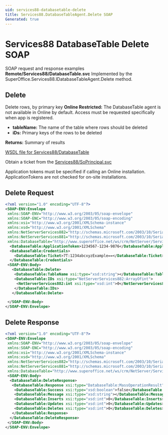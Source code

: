 ```yaml
---
uid: services88-databasetable-delete
title: Services88.DatabaseTableAgent.Delete SOAP
Generated: true
---
```


# Services88 DatabaseTable Delete SOAP

SOAP request and response examples **Remote/Services88/DatabaseTable.svc**
Implemented by the <see cref="M:SuperOffice.Services88.IDatabaseTableAgent.Delete">SuperOffice.Services88.IDatabaseTableAgent.Delete</see> method.

## Delete

Delete rows, by primary key
<para /><b>Online Restricted:</b> The DatabaseTable agent is not available in Online by default. Access must be requested specifically when app is registered.

* **tableName:** The name of the table where rows should be deleted
* **iDs:** Primary keys of the rows to be deleted

**Returns:** Summary of results


[WSDL file for Services88/DatabaseTable](../Services88-DatabaseTable.md)

Obtain a ticket from the [Services88/SoPrincipal.svc](../SoPrincipal/SoPrincipal.md)

Application tokens must be specified if calling an Online installation. ApplicationTokens are not checked for on-site installations.

## Delete Request

```xml
<?xml version="1.0" encoding="UTF-8"?>
<SOAP-ENV:Envelope
 xmlns:SOAP-ENV="http://www.w3.org/2003/05/soap-envelope"
 xmlns:SOAP-ENC="http://www.w3.org/2003/05/soap-encoding"
 xmlns:xsi="http://www.w3.org/2001/XMLSchema-instance"
 xmlns:xsd="http://www.w3.org/2001/XMLSchema"
 xmlns:NetServerServices882="http://schemas.microsoft.com/2003/10/Serialization/Arrays"
 xmlns:NetServerServices881="http://schemas.microsoft.com/2003/10/Serialization/"
 xmlns:DatabaseTable="http://www.superoffice.net/ws/crm/NetServer/Services88">
  <DatabaseTable:ApplicationToken>1234567-1234-9876</DatabaseTable:ApplicationToken>
  <DatabaseTable:Credentials>
    <DatabaseTable:Ticket>7T:1234abcxyzExample==</DatabaseTable:Ticket>
  </DatabaseTable:Credentials>
 <SOAP-ENV:Body>
   <DatabaseTable:Delete>
    <DatabaseTable:TableName xsi:type="xsd:string"></DatabaseTable:TableName>
    <DatabaseTable:IDs xsi:type="NetServerServices882:ArrayOfint">
     <NetServerServices882:int xsi:type="xsd:int">0</NetServerServices882:int>
    </DatabaseTable:IDs>
   </DatabaseTable:Delete>

 </SOAP-ENV:Body>
</SOAP-ENV:Envelope>

```


## Delete Response

```xml
<?xml version="1.0" encoding="UTF-8"?>
<SOAP-ENV:Envelope
 xmlns:SOAP-ENV="http://www.w3.org/2003/05/soap-envelope"
 xmlns:SOAP-ENC="http://www.w3.org/2003/05/soap-encoding"
 xmlns:xsi="http://www.w3.org/2001/XMLSchema-instance"
 xmlns:xsd="http://www.w3.org/2001/XMLSchema"
 xmlns:NetServerServices882="http://schemas.microsoft.com/2003/10/Serialization/Arrays"
 xmlns:NetServerServices881="http://schemas.microsoft.com/2003/10/Serialization/"
 xmlns:DatabaseTable="http://www.superoffice.net/ws/crm/NetServer/Services88">
 <SOAP-ENV:Body>
  <DatabaseTable:DeleteResponse>
   <DatabaseTable:Response xsi:type="DatabaseTable:MassOperationResult">
    <DatabaseTable:Success xsi:type="xsd:boolean">false</DatabaseTable:Success>
    <DatabaseTable:Message xsi:type="xsd:string"></DatabaseTable:Message>
    <DatabaseTable:Inserts xsi:type="xsd:int">0</DatabaseTable:Inserts>
    <DatabaseTable:Updates xsi:type="xsd:int">0</DatabaseTable:Updates>
    <DatabaseTable:Deletes xsi:type="xsd:int">0</DatabaseTable:Deletes>
   </DatabaseTable:Response>
  </DatabaseTable:DeleteResponse>
 </SOAP-ENV:Body>
</SOAP-ENV:Envelope>

```

